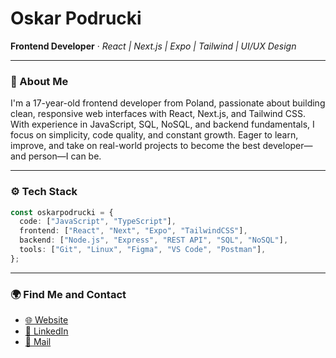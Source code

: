 # Oskar Podrucki

**Frontend Developer** · *React | Next.js | Expo | Tailwind | UI/UX Design*

---

### 🧠 About Me

I'm a 17-year-old frontend developer from Poland, passionate about building clean, responsive web interfaces with React, Next.js, and Tailwind CSS.
With experience in JavaScript, SQL, NoSQL, and backend fundamentals, I focus on simplicity, code quality, and constant growth. 
Eager to learn, improve, and take on real-world projects to become the best developer—and person—I can be.

---

### ⚙️ Tech Stack

```ts
const oskarpodrucki = {
  code: ["JavaScript", "TypeScript"],
  frontend: ["React", "Next", "Expo", "TailwindCSS"],
  backend: ["Node.js", "Express", "REST API", "SQL", "NoSQL"],
  tools: ["Git", "Linux", "Figma", "VS Code", "Postman"],
};
```

---

### 🌍 Find Me and Contact

- [🌐 Website](https://oskarpodrucki.vercel.app)
- [💼 LinkedIn](https://www.linkedin.com/in/oskarpodrucki/)
- [📧 Mail](mailto:oskar.podrucki.mailsm@gmail.com)

